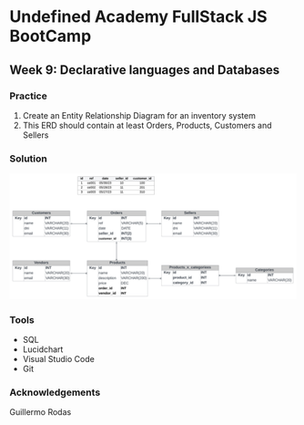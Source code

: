 # Undefined Academy FullStack JS BootCamp

## Week 9: Declarative languages and Databases

### Practice

1. Create an Entity Relationship Diagram for an inventory system
2. This ERD should contain at least Orders, Products, Customers and Sellers

### Solution

![Inventory ERD](Inventory.png)

### Tools

- SQL
- Lucidchart
- Visual Studio Code
- Git

### Acknowledgements

Guillermo Rodas
